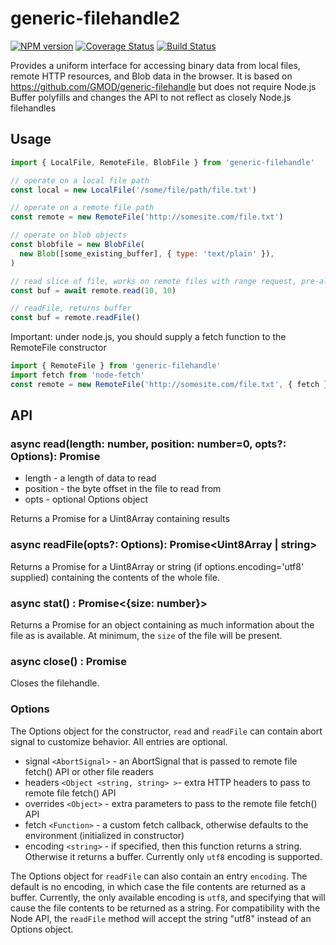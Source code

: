 # generic-filehandle2

[![NPM version](https://img.shields.io/npm/v/generic-filehandle.svg?style=flat-square)](https://npmjs.org/package/generic-filehandle)
[![Coverage Status](https://img.shields.io/codecov/c/github/GMOD/generic-filehandle/master.svg?style=flat-square)](https://codecov.io/gh/GMOD/generic-filehandle/branch/master)
[![Build Status](https://img.shields.io/github/actions/workflow/status/GMOD/generic-filehandle/push.yml?branch=master)](https://github.com/GMOD/generic-filehandle/actions)

Provides a uniform interface for accessing binary data from local files, remote
HTTP resources, and Blob data in the browser. It is based on
https://github.com/GMOD/generic-filehandle but does not require Node.js Buffer
polyfills and changes the API to not reflect as closely Node.js filehandles

## Usage

```js
import { LocalFile, RemoteFile, BlobFile } from 'generic-filehandle'

// operate on a local file path
const local = new LocalFile('/some/file/path/file.txt')

// operate on a remote file path
const remote = new RemoteFile('http://somesite.com/file.txt')

// operate on blob objects
const blobfile = new BlobFile(
  new Blob([some_existing_buffer], { type: 'text/plain' }),
)

// read slice of file, works on remote files with range request, pre-allocate buffer
const buf = await remote.read(10, 10)

// readFile, returns buffer
const buf = remote.readFile()
```

Important: under node.js, you should supply a fetch function to the RemoteFile
constructor

```js
import { RemoteFile } from 'generic-filehandle'
import fetch from 'node-fetch'
const remote = new RemoteFile('http://somesite.com/file.txt', { fetch })
```

## API

### async read(length: number, position: number=0, opts?: Options): Promise<Uint8Array>

- length - a length of data to read
- position - the byte offset in the file to read from
- opts - optional Options object

Returns a Promise for a Uint8Array containing results

### async readFile(opts?: Options): Promise<Uint8Array | string>

Returns a Promise for a Uint8Array or string (if options.encoding='utf8'
supplied) containing the contents of the whole file.

### async stat() : Promise<{size: number}>

Returns a Promise for an object containing as much information about the file as
is available. At minimum, the `size` of the file will be present.

### async close() : Promise<void>

Closes the filehandle.

### Options

The Options object for the constructor, `read` and `readFile` can contain abort
signal to customize behavior. All entries are optional.

- signal `<AbortSignal>` - an AbortSignal that is passed to remote file fetch()
  API or other file readers
- headers `<Object <string, string> >`- extra HTTP headers to pass to remote
  file fetch() API
- overrides `<Object>` - extra parameters to pass to the remote file fetch() API
- fetch `<Function>` - a custom fetch callback, otherwise defaults to the
  environment (initialized in constructor)
- encoding `<string>` - if specified, then this function returns a string.
  Otherwise it returns a buffer. Currently only `utf8` encoding is supported.

The Options object for `readFile` can also contain an entry `encoding`. The
default is no encoding, in which case the file contents are returned as a
buffer. Currently, the only available encoding is `utf8`, and specifying that
will cause the file contents to be returned as a string. For compatibility with
the Node API, the `readFile` method will accept the string "utf8" instead of an
Options object.
